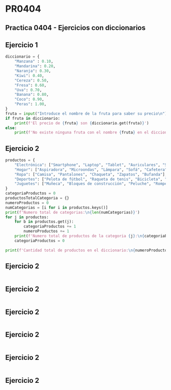 # PR0404
## Practica 0404 - Ejercicios con diccionarios

## Ejercicio 1
```python
diccionario = {
    "Manzana" : 0.10,
    "Mandarina": 0.20,
    "Naranja": 0.30,
    "Kiwi": 0.40,
    "Cereza": 0.50,
    "Fresa": 0.60,
    "Uva": 0.70,
    "Banana": 0.80,
    "Coco": 0.90,
    "Peras": 1.00,
}
fruta = input("Introduce el nombre de la fruta para saber su precio\n")
if fruta in diccionario:
    print(f'El precio de {fruta} son {diccionario.get(fruta)}')
else:
    print(f'No existe ninguna fruta con el nombre {fruta} en el diccionario')
```

## Ejercicio 2
```python
productos = {
    "Electrónica": ["Smartphone", "Laptop", "Tablet", "Auriculares", "Smartwatch"],
    "Hogar": ["Aspiradora", "Microondas", "Lámpara", "Sofá", "Cafetera"],
    "Ropa": ["Camisa", "Pantalones", "Chaqueta", "Zapatos", "Bufanda"],
    "Deportes": ["Pelota de fútbol", "Raqueta de tenis", "Bicicleta", "Pesas", "Cuerda de saltar"],
    "Juguetes": ["Muñeca", "Bloques de construcción", "Peluche", "Rompecabezas", "Coche de juguete"],
}
categoriaProductos = 0
productosTotalCategoria = {}
numeroProductos = 0
numCategorias = [i for i in productos.keys()]
print(f'Numero total de categorias:\n{len(numCategorias)}')
for j in productos:
    for b in productos.get(j):
        categoriaProductos += 1
        numeroProductos += 1
    print(f'Numero total de productos de la categoria {j}:\n{categoriaProductos}')
    categoriaProductos = 0
    
print(f'Cantidad total de productos en el diccionario:\n{numeroProductos}')
```
## Ejercicio 2
```python

```
## Ejercicio 2
```python

```
## Ejercicio 2
```python

```
## Ejercicio 2
```python

```
## Ejercicio 2
```python

```
## Ejercicio 2
```python

```